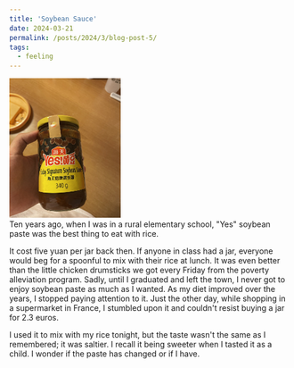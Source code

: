 ```yaml
---
title: 'Soybean Sauce'
date: 2024-03-21 
permalink: /posts/2024/3/blog-post-5/
tags:
  - feeling
---
```


<img src='/images/huangdoujiang.jpeg' height="250" width="200"> <br>
Ten years ago, when I was in a rural elementary school, "Yes" soybean paste was the best thing to eat with rice. 

It cost five yuan per jar back then. If anyone in class had a jar, everyone would beg for a spoonful to mix with their rice at lunch. It was even better than the little chicken drumsticks we got every Friday from the poverty alleviation program. Sadly, until I graduated and left the town, I never got to enjoy soybean paste as much as I wanted. As my diet improved over the years, I stopped paying attention to it. Just the other day, while shopping in a supermarket in France, I stumbled upon it and couldn't resist buying a jar for 2.3 euros.

I used it to mix with my rice tonight, but the taste wasn't the same as I remembered; it was saltier. I recall it being sweeter when I tasted it as a child. I wonder if the paste has changed or if I have.
